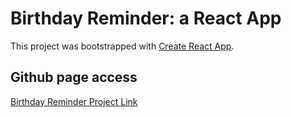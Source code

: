 # Birthday Reminder: a React App

This project was bootstrapped with [Create React App](https://github.com/facebook/create-react-app).

## Github page access

[Birthday Reminder Project Link](https://jovyflagg.github.io/birthday-reminder/)
